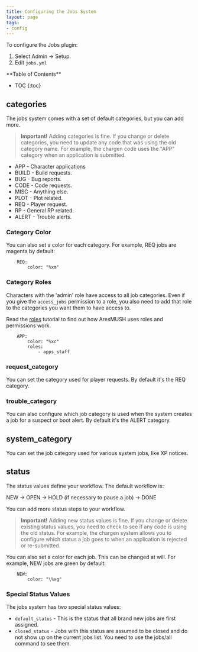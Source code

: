 ```yaml
---
title: Configuring the Jobs System
layout: page
tags:
- config
---
```


To configure the Jobs plugin:

1. Select Admin -> Setup.
2. Edit `jobs.yml`

<div id="inline_toc" markdown="1">
**Table of Contents**

* TOC
{:toc}
</div>

## categories

The jobs system comes with a set of default categories, but you can add more.

> **Important!** Adding categories is fine.  If you change or delete categories, you need to update any code that was using the old category name.  For example, the chargen code uses the "APP" category when an application is submitted.

* APP - Character applications
* BUILD - Build requests.
* BUG - Bug reports.
* CODE - Code requests.
* MISC - Anything else.
* PLOT - Plot related.
* REQ - Player request.
* RP - General RP related.
* ALERT - Trouble alerts.

### Category Color

You can also set a color for each category.  For example, REQ jobs are magenta by default:

        REQ:
            color: "%xm"

### Category Roles

Characters with the 'admin' role have access to all job categories.  Even if you give the `access_jobs` permission to a role, you also need to add that role to the categories you want them to have access to.

Read the [roles](/tutorials/manage/roles) tutorial to find out how AresMUSH uses roles and permissions work.

        APP:
            color: "%xc"
            roles: 
                - apps_staff

### request_category

You can set the category used for player requests.  By default it's the REQ category.

### trouble_category

You can also configure which job category is used when the system creates a job for a suspect or boot alert.  By default it's the ALERT category.

## system_category

You can set the job category used for various system jobs, like XP notices.

## status

The status values define your workflow.  The default workflow is:

NEW -> OPEN -> HOLD (if necessary to pause a job) -> DONE

You can add more status steps to your workflow.

> **Important!** Adding new status values is fine.  If you change or delete existing status values, you need to check to see if any code is using the old status.  For example, the chargen system allows you to configure which status a job goes to when an application is rejected or re-submitted.

You can also set a color for each job.  This can be changed at will.  For example, NEW jobs are green by default:

        NEW:
            color: "\%xg"

### Special Status Values

The jobs system has two special status values: 

* `default_status` - This is the status that all brand new jobs are first assigned.
* `closed_status` - Jobs with this status are assumed to be closed and do not show up on the current jobs list.  You need to use the jobs/all command to see them.


